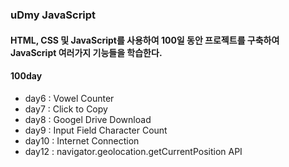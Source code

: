### uDmy JavaScript

#### HTML, CSS 및 JavaScript를 사용하여 100일 동안 프로젝트를 구축하여 JavaScript 여러가지 기능들을 학습한다.

#### 100day

- day6 : Vowel Counter
- day7 : Click to Copy
- day8 : Googel Drive Download
- day9 : Input Field Character Count
- day10 : Internet Connection
- day12 : navigator.geolocation.getCurrentPosition API